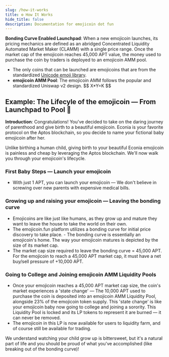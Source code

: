```yaml
---
slug: /how-it-works
title: ⚙️ How It Works
hide_title: false
description: Documentation for emojicoin dot fun
---
```


**Bonding Curve Enabled Launchpad**: When a new emojicoin launches, its pricing mechanics are defined as an abridged Concentrated Liquidity Automated Market Maker (CLAMM) with a single price range. Once the market cap of the emojicoin reaches 45,000 APT value, the money used to purchase the coin by traders is deployed to an emojicoin AMM pool.

- The only coins that can be launched are emojicoins that are from the standardized [Unicode emoji library].
- **emojicoin AMM Pool**: The emojicoin AMM follows the popular and standardized Uniswap v2 design.
  \$$
  X*Y=K
  $\$

## Example: The Lifecyle of the emojicoin — From Launchpad to Pool 🫃

**Introduction**: Congratulations! You've decided to take on the daring journey of parenthood and give birth to a beautiful emojicoin. Econia is your favorite protocol on the Aptos blockchain, so you decide to name your fictional baby emojicoin after her.

Unlike birthing a human child, giving birth to your beautiful Econia emojicoin is painless and cheap by leveraging the Aptos blockchain. We'll now walk you through your emojicoin's lifecycle.

### First Baby Steps — Launch your emojicoin

- With just 1 APT, you can launch your emojicoin — We don't believe in screwing over new parents with expensive medical bills.

### Growing up and raising your emojicoin  — Leaving the bonding curve

- Emojicoins are like just like humans, as they grow up and mature they want to leave the house to take the world on their own.
- The emojicoin.fun platform utilizes a bonding curve for initial price discovery to take place. - The bonding curve is essentially an emojicoin's home. The way your emojicoin matures is depicted by the size of its market cap.
- The market cap size required to leave the bonding curve = 45,000 APT.
  For the emojicoin to reach a 45,000 APT market cap, it must have a net buy/sell pressure of +10,000 APT.

### Going to College and Joining emojicoin AMM Liquidity Pools

- Once your emojicoin reaches a 45,000 APT market cap size, the coin's market experiences a 'state change' — The 10,000 APT used to purchase the coin is deposited into an emojicoin AMM Liquidity Pool, alongside 23% of the emojicoin token supply. This 'state change' is like your emojicoin baby now going to college and joining a sorority. This Liquidity Pool is locked and its LP tokens to represent it are burned — it can never be removed.
- The emojicoin in this LP is now available for users to liquidity farm, and of course still be available for trading.

We understand watching your child grow up is bittersweet, but it's a natural part of life and you should be proud of what you've accomplished (like breaking out of the bonding curve)!

[unicode emoji library]: https://www.unicode.org/emoji/charts/full-emoji-list.html
